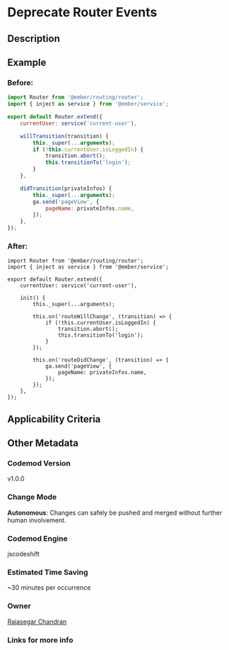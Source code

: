 # Deprecate Router Events

## Description

## Example

### Before:

```jsx
import Router from '@ember/routing/router';
import { inject as service } from '@ember/service';

export default Router.extend({
	currentUser: service('current-user'),

	willTransition(transition) {
		this._super(...arguments);
		if (!this.currentUser.isLoggedIn) {
			transition.abort();
			this.transitionTo('login');
		}
	},

	didTransition(privateInfos) {
		this._super(...arguments);
		ga.send('pageView', {
			pageName: privateInfos.name,
		});
	},
});
```

### After:

```tsx
import Router from '@ember/routing/router';
import { inject as service } from '@ember/service';

export default Router.extend({
	currentUser: service('current-user'),

	init() {
		this._super(...arguments);

		this.on('routeWillChange', (transition) => {
			if (!this.currentUser.isLoggedIn) {
				transition.abort();
				this.transitionTo('login');
			}
		});

		this.on('routeDidChange', (transition) => {
			ga.send('pageView', {
				pageName: privateInfos.name,
			});
		});
	},
});
```

## Applicability Criteria

## Other Metadata

### Codemod Version

v1.0.0

### Change Mode

**Autonomous**: Changes can safely be pushed and merged without further human involvement.

### **Codemod Engine**

jscodeshift

### Estimated Time Saving

~30 minutes per occurrence

### Owner

[Rajasegar Chandran](https://github.com/rajasegar)

### Links for more info
